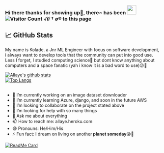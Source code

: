 ### Hi there thanks for showing up👋, there~ has been <img src="https://raw.githubusercontent.com/MartinHeinz/MartinHeinz/master/wave.gif" width="30px"> ![Visitor Count](https://profile-counter.glitch.me/allaye/count.svg) √î$î†ø®$ to this page
## &#x1f4c8; GitHub Stats
My name is Kolade. a Jnr ML Engineer with focus on software development, i always want to develop tools that the community can put into good use. Less I forget, I studied computing science🤭 but dont know anything about computers and a space fanatic (yah i know it is a bad word to use)😜🚀


[![Allaye's github stats](https://github-readme-stats.vercel.app/api?username=allaye&show_icons=true&theme=vue-dark)](https://github.com/allaye/github-readme-stats&count_private=true)
</br>
[![Top Langs](https://github-readme-stats.vercel.app/api/top-langs/?username=allaye&show_icons=true&theme=vue-dark)](https://github.com/allaye/github-readme-stats)
</br>
</br>

- 🔭 I’m currently working on an image dataset downloader
- 🌱 I’m currently learning Azure, django, and soon in the future AWS
- 👯 I’m looking to collaborate on the project stated above
- 🤔 I’m looking for help with so many things
- 💬 Ask me about everything 
- 📫 How to reach me: allaye.heroku.com
- 😄 Pronouns: He/Him/His
- ⚡ Fun fact: I dream on living on another<b> planet someday</b>😜🚀


[![ReadMe Card](https://github-readme-stats.vercel.app/api/pin/?username=allaye&repo=Avirs-Final-Year-Project)](https://github.com/Allaye/Avirs-Final-Year-Project)
